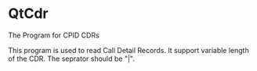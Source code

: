 QtCdr
=====

The Program for CPID CDRs

This program is used to read Call Detail Records. It support variable length of the CDR.
The seprator should be "|".
